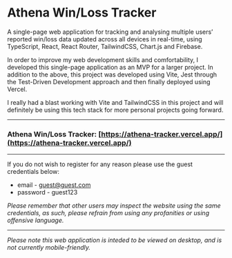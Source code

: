 # Athena Win/Loss Tracker
A single-page web application for tracking and analysing multiple users’ reported win/loss data
updated across all devices in real-time, using TypeScript, React, React Router, TailwindCSS, Chart.js and Firebase.

In order to improve my web development skills and comfortability, I developed this single-page application as an MVP for a larger project.
In addition to the above, this project was developed using Vite, Jest through the Test-Driven Development approach and then finally deployed using Vercel.

I really had a blast working with Vite and TailwindCSS in this project and will definitely be using this tech stack for more personal projects going forward.

---
### Athena Win/Loss Tracker: [https://athena-tracker.vercel.app/](https://athena-tracker.vercel.app/)
---
If you do not wish to register for any reason please use the guest credentials below:
- email - guest@guest.com
- password - guest123

*Please remember that other users may inspect the website using the same credentials, as such, please refrain from using any profanities or using offensive language.*

---
*Please note this web application is inteded to be viewed on desktop, and is not currently mobile-friendly.*
